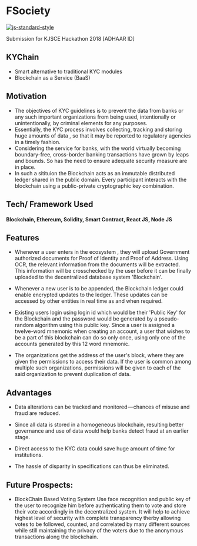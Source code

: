 # FSociety
[![js-standard-style](https://img.shields.io/badge/code%20style-standard-brightgreen.svg?style=flat)](https://github.com/feross/standard)

Submission for KJSCE Hackathon 2018 [ADHAAR ID]



## KYChain
 * Smart alternative to traditional KYC modules 
 * Blockchain as a Service (BaaS)

## Motivation
* The objectives of KYC guidelines is to prevent the data from banks or any such important organizations from being used, intentionally or unintentionally, by criminal elements for any purposes.
* Essentially, the KYC process involves collecting, tracking and storing huge amounts of data , so that it may be reported to regulatory agencies in a timely fashion.
* Considering the service for banks, with the world virtually becoming boundary-free, cross-border banking transactions have grown by leaps and bounds. So has the need to ensure adequate security measure are in place.
* In such a sitituion the Blockchain acts as an immutable distributed ledger shared in the public domain. Every participant interacts with the blockchain using a public-private cryptographic key combination.

## Tech/ Framework Used
#### Blockchain, Ethereum, Solidity, Smart Contract, React JS, Node JS

## Features
* Whenever a user enters in the ecosystem , they will upload Government authorized documents for Proof of Identity and Proof of Address. Using OCR, the relevant information from the documents will be extracted. This information will be crosschecked by the user before it can be finally uploaded to the decentralized database system 'Blockchain'.

* Whenever a new user is to be appended, the Blockchain ledger could enable encrypted updates to the ledger. These updates can be accessed by other entities in real time as and when required.

* Existing users login using login id which would be their 'Public Key' for the Blockchain and the password would be generated by a pseudo-random algorithm using this public key. Since a user is assigned a twelve-word mnemonic when creating an account, a user that wishes to be a part of this blockchain can do so only once, using only one of the accounts generated by this 12 word mnemonic.

* The organizations get the address of the user's block, where they are given the permissions to access their data. If the user is   common among multiple such organizations, permissions will be given to each of the said organization to prevent duplication of data.

## Advantages 
*  Data alterations can be tracked and monitored — chances of misuse and fraud are reduced.

* Since all data is stored in a homogeneous blockchain, resulting better governance and use of data would help banks detect fraud at an  earlier stage.

* Direct access to the KYC data could save huge amount of time for institutions.

* The hassle of disparity in specifications can thus be eliminated.

## Future Prospects:
* BlockChain Based Voting System
  Use face recognition and public key of the user to recognize him before authenticating them to vote and store their vote accordingly in the decentralized system. It will help to achieve highest level of security with complete transparency therby allowing votes to be followed, counted, and correlated by many different sources while still maintaining the privacy of the voters due to the anonymous transactions along the blockchain.
